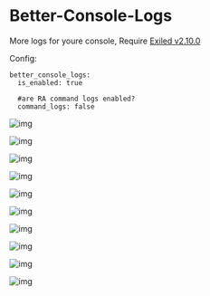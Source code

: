 # Better-Console-Logs

More logs for youre console, Require [Exiled v2.10.0](https://github.com/Exiled-Team/EXILED/releases/tag/2.10.0-beta)


Config:
```
better_console_logs:
  is_enabled: true
  
  #are RA command logs enabled?
  command_logs: false
  ```


![img](https://img.shields.io/github/downloads/AleRabo/Better-Console-Logs/total?style=for-the-badge)

![img](https://i.imgur.com/3qDT8uw.png)

![img](https://i.imgur.com/AB6JFc1.png)

![img](https://i.imgur.com/svr0PTu.png)

![img](https://i.imgur.com/nGjJVDe.png)

![img](https://i.imgur.com/QhwnfYu.png)

![img](https://i.imgur.com/XjIb3uy.png)

![img](https://i.imgur.com/p6f2Jvm.png)

![img](https://i.imgur.com/lwOKb7b.png)

![img](https://i.imgur.com/MaZor21.png)
